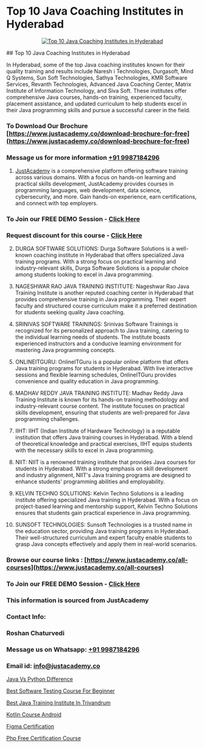 # Top 10 Java Coaching Institutes in Hyderabad

<p align="center">
  <a href="https://justacademy.co/course-detail/core-java-training">
    <img src="https://justacademy.co/storage2/course_image/1677245426_course_image.webp" alt="Top 10 Java Coaching Institutes in Hyderabad">
  </a>
</p>
## Top 10 Java Coaching Institutes in Hyderabad

In Hyderabad, some of the top Java coaching institutes known for their quality training and results include Naresh i Technologies, Durgasoft, Mind Q Systems, Sun Soft Technologies, Sathya Technologies, KMR Software Services, Revanth Technologies, Advanced Java Coaching Center, Matrix Institute of Information Technology, and Siva Soft. These institutes offer comprehensive Java courses, hands-on training, experienced faculty, placement assistance, and updated curriculum to help students excel in their Java programming skills and pursue a successful career in the field.
### To Download Our Brochure [https://www.justacademy.co/download-brochure-for-free](https://www.justacademy.co/download-brochure-for-free)
### Message us for more information [+91 9987184296](https://api.whatsapp.com/send?phone=919987184296)

1) [JustAcademy](https://justacademy.co) is a comprehensive platform offering software training across various domains. With a focus on hands-on learning and practical skills development, JustAcademy provides courses in programming languages, web development, data science, cybersecurity, and more. Gain hands-on experience, earn certifications, and connect with top employers.

### To Join our FREE DEMO Session - [Click Here](https://www.justacademy.co/register-for-course-demo/)
### Request discount for this course - [Click Here](https://justacademy.co/contact-us/)

2) DURGA SOFTWARE SOLUTIONS: Durga Software Solutions is a well-known coaching institute in Hyderabad that offers specialized Java training programs. With a strong focus on practical learning and industry-relevant skills, Durga Software Solutions is a popular choice among students looking to excel in Java programming.

3) NAGESHWAR RAO JAVA TRAINING INSTITUTE: Nageshwar Rao Java Training Institute is another reputed coaching center in Hyderabad that provides comprehensive training in Java programming. Their expert faculty and structured course curriculum make it a preferred destination for students seeking quality Java coaching.

4) SRINIVAS SOFTWARE TRAININGS: Srinivas Software Trainings is recognized for its personalized approach to Java training, catering to the individual learning needs of students. The institute boasts experienced instructors and a conducive learning environment for mastering Java programming concepts.

5) ONLINEITGURU: OnlineITGuru is a popular online platform that offers Java training programs for students in Hyderabad. With live interactive sessions and flexible learning schedules, OnlineITGuru provides convenience and quality education in Java programming.

6) MADHAV REDDY JAVA TRAINING INSTITUTE: Madhav Reddy Java Training Institute is known for its hands-on training methodology and industry-relevant course content. The institute focuses on practical skills development, ensuring that students are well-prepared for Java programming challenges.

7) IIHT: IIHT (Indian Institute of Hardware Technology) is a reputable institution that offers Java training courses in Hyderabad. With a blend of theoretical knowledge and practical exercises, IIHT equips students with the necessary skills to excel in Java programming.

8) NIIT: NIIT is a renowned training institute that provides Java courses for students in Hyderabad. With a strong emphasis on skill development and industry alignment, NIIT's Java training programs are designed to enhance students' programming abilities and employability.

9) KELVIN TECHNO SOLUTIONS: Kelvin Techno Solutions is a leading institute offering specialized Java training in Hyderabad. With a focus on project-based learning and mentorship support, Kelvin Techno Solutions ensures that students gain practical experience in Java programming.

10) SUNSOFT TECHNOLOGIES: Sunsoft Technologies is a trusted name in the education sector, providing Java training programs in Hyderabad. Their well-structured curriculum and expert faculty enable students to grasp Java concepts effectively and apply them in real-world scenarios.

### Browse our course links : [https://www.justacademy.co/all-courses](https://www.justacademy.co/all-courses) 
### To Join our FREE DEMO Session - [Click Here](https://www.justacademy.co/register-for-course-demo)


### This information is sourced from JustAcademy
### Contact Info:
### Roshan Chaturvedi
### Message us on Whatsapp: [+91 9987184296](https://api.whatsapp.com/send?phone=919987184296)
### Email id: [info@justacademy.co](mailto:info@justacademy.co)
                
[Java Vs Python Difference](https://www.linkedin.com/pulse/java-vs-python-difference-justacademy-hyderabad-sjgme?trackingId=TjY%2FR2%2Be4cDFnwEVONIRCw%3D%3D&lipi=urn%3Ali%3Apage%3Ad_flagship3_company_admin%3BGOpYysOYQbWy0hCkKgMejQ%3D%3D)

[Best Software Testing Course For Beginner](https://www.linkedin.com/pulse/best-software-testing-course-beginner-justacademy-berlin-f98be?trackingId=HXnkvtQNC4MFP6RmV1SZyQ%3D%3D&lipi=urn%3Ali%3Apage%3Ad_flagship3_company_admin%3BTlJqsmxlRpm4BSTOQJNHnA%3D%3D)

[Best Java Training Institute In Trivandrum](https://medium.com/@prempja40/best-java-training-institute-in-trivandrum-8718db715176)

[Kotlin Course Android](https://medium.com/@ranepooja/kotlin-course-android-a29bf6890327)

[Figma Certification](https://justacademyin.github.io/justacademy/figma-certification)

[Php Free Certification Course](https://justacademyin.github.io/justacademy/php-free-certification-course)

